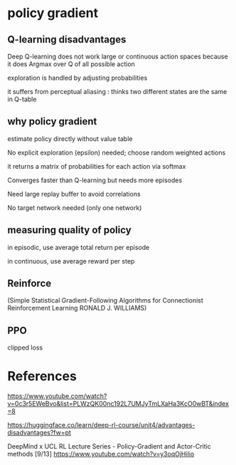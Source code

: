 
# policy gradient

## Q-learning disadvantages

Deep Q-learning does not work large or continuous action spaces because it does Argmax over Q of all possible action

exploration is handled by adjusting probabilities

it suffers from perceptual aliasing : thinks two different states are the same in Q-table

## why policy gradient

estimate policy directly without value table

No explicit exploration (epsilon) needed; choose random weighted actions

it returns a matrix of probabilities for each action via softmax

Converges faster than Q-learning but needs more episodes

Need large replay buffer to avoid correlations

No target network needed (only one network)

## measuring quality of policy

in episodic, use average total return per episode

in continuous, use average reward per step

## Reinforce

(Simple Statistical Gradient-Following Algorithms for Connectionist Reinforcement Learning RONALD J. WILLIAMS)


## PPO

clipped loss


# References

https://www.youtube.com/watch?v=0c3r5EWeBvo&list=PLWzQK00nc192L7UMJyTmLXaHa3KcO0wBT&index=8

https://huggingface.co/learn/deep-rl-course/unit4/advantages-disadvantages?fw=pt

DeepMind x UCL RL Lecture Series - Policy-Gradient and Actor-Critic methods [9/13]
https://www.youtube.com/watch?v=y3oqOjHilio


